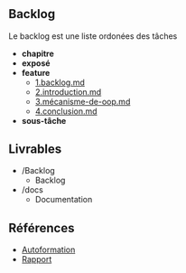 #  
  

 
## Backlog 

Le backlog est une liste ordonées des tâches 

- **chapitre** 
- **exposé** 
- **feature** 
  - [1.backlog.md](./Backlog/feature/1.backlog.md) 
  - [2.introduction.md](./Backlog/feature/2.introduction.md) 
  - [3.mécanisme-de-oop.md](./Backlog/feature/3.mécanisme-de-oop.md) 
  - [4.conclusion.md](./Backlog/feature/4.conclusion.md) 
- **sous-tâche** 
## Livrables 

 

- /Backlog 
  - Backlog 
- /docs 
  - Documentation 
## Références 

 

- [Autoformation](#) 
- [Rapport](https://labs-web.github.io/lab-poo/rapport.html) 


